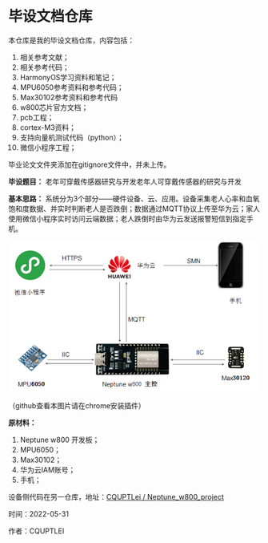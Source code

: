# 毕设文档仓库

本仓库是我的毕设文档仓库，内容包括：

1. 相关参考文献；
2. 相关参考代码；
3. HarmonyOS学习资料和笔记；
4. MPU6050参考资料和参考代码；
5. Max30102参考资料和参考代码
6. w800芯片官方文档；
7. pcb工程；
8. cortex-M3资料；
9. 支持向量机测试代码（python）；
10. 微信小程序工程；

毕业论文文件夹添加在gitignore文件中，并未上传。


**毕设题目：** 老年可穿戴传感器研究与开发老年人可穿戴传感器的研究与开发

**基本思路：** 系统分为3个部分——硬件设备、云、应用。设备采集老人心率和血氧饱和度数据、并实时判断老人是否跌倒；数据通过MQTT协议上传至华为云；家人使用微信小程序实时访问云端数据；老人跌倒时由华为云发送报警短信到指定手机。

![avatar](img\总体设计示意图.png "总体设计")

（github查看本图片请在chrome安装插件）

**原材料：**

1. Neptune w800 开发板；
2. MPU6050；
3. Max30102；
4. 华为云IAM账号；
5. 手机；


设备侧代码在另一仓库，地址：[CQUPTLei / Neptune_w800_project](https://github.com/CQUPTLei/Neptune_w800_project)


时间：2022-05-31

作者：CQUPTLEI
